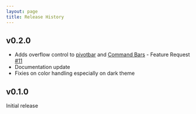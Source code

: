 ```yaml
---
layout: page
title: Release History
---
```


## v0.2.0
- Adds overflow control to [pivotbar](https://lab.n8d.studio/htwoo/htwoo-core/?p=molecules-pivotbar-overflow) and [Command Bars](https://lab.n8d.studio/htwoo/htwoo-core/?p=molecules-cmdbar-overflow) - Feature Request [#11](https://github.com/n8design/htwoo/issues/11)
- Documentation update
- Fixies on color handling especially on dark theme

## v0.1.0

Initial release